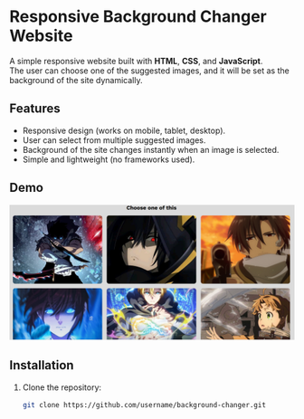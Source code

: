 # Responsive Background Changer Website

A simple responsive website built with **HTML**, **CSS**, and **JavaScript**.  
The user can choose one of the suggested images, and it will be set as the background of the site dynamically.

## Features
- Responsive design (works on mobile, tablet, desktop).
- User can select from multiple suggested images.
- Background of the site changes instantly when an image is selected.
- Simple and lightweight (no frameworks used).

## Demo
![screenshot](./screenshot.png)

## Installation
1. Clone the repository:
   ```bash
   git clone https://github.com/username/background-changer.git
